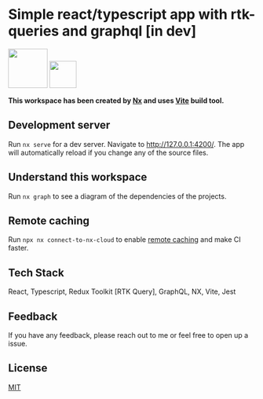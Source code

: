 # Simple react/typescript app with rtk-queries and graphql [in dev]

<a alt="Nx logo" href="https://nx.dev" target="_blank" rel="noreferrer"><img src="https://raw.githubusercontent.com/nrwl/nx/master/images/nx-logo.png" width="80"></a>
<a alt="Vite logo" href="https://vitejs.dev" target="_blank" rel="noreferrer"><img src="https://upload.wikimedia.org/wikipedia/commons/thumb/f/f1/Vitejs-logo.svg/2078px-Vitejs-logo.svg.png" width="55"></a>

**This workspace has been created by [Nx](https://nx.dev) and uses [Vite](https://vitejs.dev/) build tool.**

## Development server

Run `nx serve` for a dev server. Navigate to http://127.0.0.1:4200/. The app will automatically reload if you change any of the source files.

## Understand this workspace

Run `nx graph` to see a diagram of the dependencies of the projects.

## Remote caching

Run `npx nx connect-to-nx-cloud` to enable [remote caching](https://nx.app) and make CI faster.

## Tech Stack

React, Typescript, Redux Toolkit [RTK Query], GraphQL, NX, Vite, Jest

## Feedback

If you have any feedback, please reach out to me or feel free to open up a issue.

## License

[MIT](/LICENSE)
